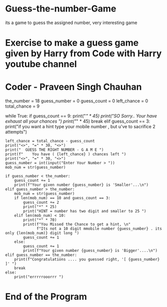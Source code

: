 # Guess-the-number-Game
its a game to guess the assigned number, very interesting game 
# Exercise to make a guess game given by Harry from Code with Harry youtube channel
# Coder - Praveen Singh Chauhan

the_number = 18
guess_number = 0
guess_count = 0
left_chance = 0
total_chance = 9

while True:
    if guess_count == 9:
        print("*" * 45)
        print("SO Sorry.. Your have exhaust all your chances ")
        print("*" * 45)
        break
    elif guess_count == 3:
        print("if you want a hint type your mobile number , but u've to sacrifice 2 attempts")

    left_chance = total_chance - guess_count
    print("<>", "=" * 30, "<>")
    print("  GUESS THE RIGHT NUMBER - G A M E ")
    print(f"    You have ( {left_chance} ) chances left ")
    print("<>", "=" * 30, "<>")
    guess_number = int(input("Enter Your Number > "))
    mob_num = str(guess_number)

    if guess_number < the_number:
        guess_count += 1
        print(f"Your given number {guess_number} is 'Smaller'...\n")
    elif guess_number > the_number:
        mob_num = str(guess_number)
        if len(mob_num) == 10 and guess_count == 3:
            guess_count += 2
            print("*" * 25)
            print("HINT = number has two digit and smaller to 25 ")
        elif len(mob_num) < 10:
            print("*" * 70)
            print(f"You Missed the Chance to get a hint, \n"
                  f"Its not a 10 digit mmobile number {guess_number} . its only {len(mob_num)} digit long ")
            guess_count += 1
        else:
            guess_count += 1
            print(f"Your given number {guess_number} is 'Bigger'....\n")
    elif guess_number == the_number:
        print(f"Congratulations .... you guessed right, '[ {guess_number} ]' ")
        break
    else:
        print("errrrrooorrr ")
# End of the Program
